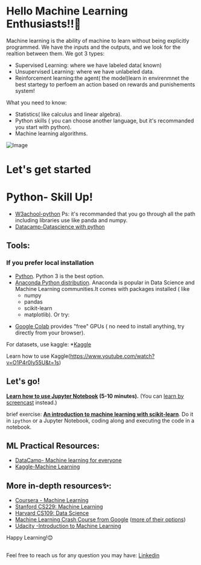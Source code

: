 # Hello Machine Learning Enthusiasts!!👋

Machine learning is the ability of machine to learn without being explicitly programmed. We have the inputs and the outputs, and we look for the realtion between them. We got 3 types:
* Supervised Learning:  where we have labeled data( known)
* Unsupervised Learning: where we have unlabeled data.
* Reinforcement learning:the agent( the model)learn in envirenmnet the best startegy to perfoem an action based on rewards and punishements system!

What you need to know:
* Statistics( like calculus and linear algebra).
* Python skills ( you can choose another language, but it's recommanded you start with python).
* Machine learning algorithms.


![Image](https://drive.google.com/uc?export=view&id=1xWv09wTZXWyy8XYSC0pBI5zVI7I4pQ4m "Welcome!")


# Let's get started

# Python- Skill Up!
* [W3achool-python](https://www.w3schools.com/python/default.asp)
Ps: it's recommanded that you go through all the path including libraries use like panda and numpy. 
* [Datacamp-Datascience with python](https://www.datacamp.com/tracks/data-scientist-with-python)


## Tools:

### If you prefer local installation

* [Python](https://www.python.org/). Python 3 is the best option.
* [Anaconda Python distribution](https://www.anaconda.com/download/). Anaconda is popular in Data Science and Machine Learning communities.It comes with packages installed ( like 
  * numpy
  * pandas
  * scikit-learn
  * matplotlib).
 Or try:
- [Google Colab](https://colab.research.google.com/) provides "free" GPUs ( no need to install anything, try directly from your browser).

For datasets, use kaggle:
*[Kaggle](https://www.kaggle.com/)

Learn how to use Kaggle(https://www.youtube.com/watch?v=O1P4r0Iy55U&t=1s)


## Let's go!

**[Learn how to use Jupyter Notebook](http://opentechschool.github.io/python-data-intro/core/notebook.html) (5-10 minutes).** (You can [learn by screencast](https://www.youtube.com/watch?v=qb7FT68tcA8) instead.)

brief exercise: **[An introduction to machine learning with scikit-learn](http://scikit-learn.org/stable/tutorial/basic/tutorial.html)**. Do it in `ipython` or a Jupyter Notebook, coding along and executing the code in a notebook.


##   ML Practical Resources:

* [DataCamp- Machine learning for everyone](https://www.datacamp.com/courses/machine-learning-for-everyone)
* [Kaggle-Machine Learning](https://www.kaggle.com/learn/intro-to-machine-learning)

## More in-depth resources✨:

* [Coursera - Machine Learning](https://www.coursera.org/learn/machine-learning) 
* [Stanford CS229: Machine Learning](https://github.com/afshinea/stanford-cs-229-machine-learning)
* [Harvard CS109: Data Science](https://cs109.github.io/2015/)
* [Machine Learning Crash Course from Google](https://developers.google.com/machine-learning/crash-course/) ([more of their options](https://cloud.google.com/training/machinelearning-ai))
 *  [Udacity -Introduction to Machine Learning ](https://www.udacity.com/course/intro-to-machine-learning--ud120)
 

 Happy Learning!😊
 
 ##
 
 Feel free to reach us for any question you may have: [Linkedin](https://www.linkedin.com/in/zehor-lahlah/)
